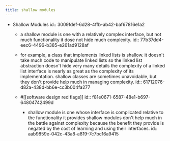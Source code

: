 ```yaml
---
title: shallow modules
---
```


- Shallow Modules
id:: 3009fdef-6d28-4ffb-ab42-baf67816e1a2
	 - a shallow module is one with a relatively complex interface, but not much functionality it dose not hide much complexity.
id:: 77b37dd4-eec6-4496-b385-e261ad9128af

	 - for example, a class that implements linked lists is shallow. it doesn't take much code to manipulate linked lists so the linked list abstraction doesn't hide very many details the complexity of a linked list interface is nearly as great as the complexity of its implementation. shallow classes are sometimes unavoidable, but they don't provide help much in managing complexity. 
id:: 61712076-d82a-438d-bb6e-cc3b004fa277

	 - #[[software design red flags]] 
id:: f81e0671-6587-48e1-b697-64804742499d
		 - shallow  module is one whose interface is  complicated relative to the functionality it provides shallow modules don't help much in the battle against complexity because the benefit they provide is negated by the cost of learning and using their interfaces. 
id:: aab9859e-042c-43a8-a819-7c7bc16a9415

